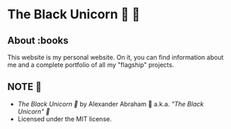 # The Black Unicorn :unicorn: :black_heart:

## About :books

This website is my personal website. On it, you can find information about me and a complete portfolio of all my "flagship" projects.

## NOTE :scroll:

- *The Black Unicorn :unicorn:* by Alexander Abraham :black_heart: a.k.a. *"The Black Unicorn" :unicorn:*
- Licensed under the MIT license.
